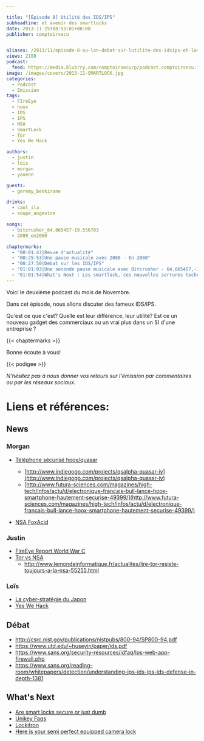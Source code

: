 ```yaml
---

title: "[Épisode 8] Utilité des IDS/IPS"
subheadline: et avenir des smartlocks
date: 2013-11-25T08:53:01+00:00
publisher: comptoirsecu


aliases: /2013/11/episode-8-ou-lon-debat-sur-lutilite-des-idsips-et-lavenir-des-smartlocks/
views: 2108
podcast:
  feed: https://media.blubrry.com/comptoirsecu/p/podcast.comptoirsecu.fr/CSEC.EP08.2013-11-22.IDS.mp3
image: /images/covers/2013-11-SMARTLOCK.jpg
categories:
  - Podcast
  - Emission
tags:
  - FIreEye
  - hoox
  - IDS
  - IPS
  - NSA
  - SmartLock
  - Tor
  - Yes We Hack

authors:
  - justin
  - lois
  - morgan
  - youenn

guests:
  - geremy_benkirane

drinks:
  - caol_ila
  - soupe_angevine

songs:
  - bitcrusher_64.865457-19.556783
  - 2080_en2080

chaptermarks:
  - "00:01:47|Revue d'actualité"
  - "00:25:53|Une pause musicale avec 2080 - En 2080"
  - "00:27:50|Débat sur les IDS/IPS"
  - "01:01:03|Une seconde pause musicale avec Bitcrusher - 64.865457,-19.556783"
  - "01:01:54|What's Next : Les smartlock, ces nouvelles serrures technologiques"
---
```

Voici le deuxième podcast du mois de Novembre.

Dans cet épisode, nous allons discuter des fameux IDS/IPS.

Qu'est ce que c'est? Quelle est leur différence, leur utilité? Est ce un nouveau gadget des commerciaux ou un vrai plus dans un SI d'une entreprise ?

{{< chaptermarks >}}

Bonne écoute à vous!


{{< podigee >}}

_N'hésitez pas à nous donner vos retours sur l'émission par commentaires ou par les réseaux sociaux._

# Liens et références:

## News

### Morgan

- [Téléphone sécurisé hoox/quasar](http://techcrunch.com/2013/10/09/quasar-iv-encrypted-ninja-smartphone-goes-into-production-despite-indiegogo-failure/)
  - [http://www.indiegogo.com/projects/qsalpha-quasar-iv](http://www.indiegogo.com/projects/qsalpha-quasar-iv)
  - [http://www.futura-sciences.com/magazines/high-tech/infos/actu/d/electronique-francais-bull-lance-hoox-smartphone-hautement-securise-49399/](http://www.futura-sciences.com/magazines/high-tech/infos/actu/d/electronique-francais-bull-lance-hoox-smartphone-hautement-securise-49399/)

-  [NSA FoxAcid](https://www.schneier.com/blog/archives/2013/10/how_the_nsa_att.html)


### Justin

- [FireEye Report World War C](http://securityaffairs.co/wordpress/18294/security/fireeye-nation-state-driven-cyber-attacks.html)
- [Tor vs NSA](http://securityaffairs.co/wordpress/18397/hacking/tor-anonymity-tor-stinks.html)
  - http://www.lemondeinformatique.fr/actualites/lire-tor-resiste-toujours-a-la-nsa-55255.html

### Loïs

- [La cyber-stratégie du Japon](http://si-vis.blogspot.fr/2013/09/la-strategie-cybersecurite-du-japon.html)
- [Yes We Hack](http://www.undernews.fr/culture-web-emploi/emploi-carriere/yeswehack-le-portail-qui-permet-de-recruter-un-hacker.html)


## Débat

- <http://csrc.nist.gov/publications/nistpubs/800-94/SP800-94.pdf>
- <https://www.utd.edu/~huseyin/paper/ids.pdf>
- <https://www.sans.org/security-resources/idfaq/ips-web-app-firewall.php>
- <https://www.sans.org/reading-room/whitepapers/detection/understanding-ips-ids-ips-ids-defense-in-depth-1381>

## What's Next

- [Are smart locks secure or just dumb](http://gizmodo.com/are-smart-locks-secure-or-just-dumb-511093690)
- [Unikey Faqs](http://www.unikey.com/faqs/)
- [Lockitron](https://lockitron.com/preorder)
- [Here is your semi perfect equipped camera lock](http://gizmodo.com/heres-your-semi-perfect-camera-equipped-smart-lock-511004584)
